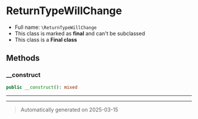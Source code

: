 
# ReturnTypeWillChange





* Full name: `\ReturnTypeWillChange`
* This class is marked as **final** and can't be subclassed
* This class is a **Final class**




## Methods


### __construct



```php
public __construct(): mixed
```












***


***
> Automatically generated on 2025-03-15
